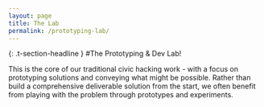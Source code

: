 ```yaml
---
layout: page
title: The Lab
permalink: /prototyping-lab/
---
```


{: .t-section-headline }
#The Prototyping & Dev Lab!

This is the core of our traditional civic hacking work - with a focus on prototyping solutions and conveying what might be possible. Rather than build a comprehensive deliverable solution from the start, we often benefit from playing with the problem through prototypes and experiments.
